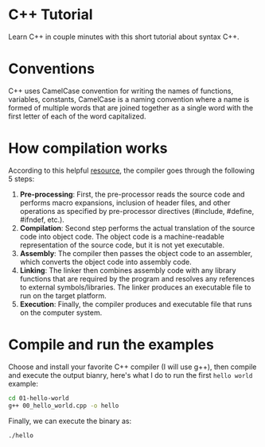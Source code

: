 # C++ Tutorial
Learn C++ in couple minutes with this short tutorial about syntax C++.

# Conventions

C++ uses CamelCase convention for writing the names of functions, variables, constants, CamelCase is a naming convention where a name is formed of multiple words that are joined together as a single word with the first letter of each of the word capitalized.

# How compilation works
According to this helpful [resource](https://www.mycplus.com/tutorials/cplusplus-programming-tutorials/what-are-the-best-c-compilers-to-use-in-2023/#google_vignette), the compiler goes through the following 5 steps:

1. **Pre-processing**: First, the pre-processor reads the source code and performs macro expansions, inclusion of header files, and other operations as specified by pre-processor directives (#include, #define, #ifndef, etc.).
2. **Compilation**: Second step performs the actual translation of the source code into object code. The object code is a machine-readable representation of the source code, but it is not yet executable.
3. **Assembly**: The compiler then passes the object code to an assembler, which converts the object code into assembly code.
4. **Linking**: The linker then combines assembly code with any library functions that are required by the program and resolves any references to external symbols/libraries. The linker produces an executable file to run on the target platform.
5. **Execution**: Finally, the compiler produces and executable file that runs on the computer system.


# Compile and run the examples

Choose and install your favorite C++ compiler (I will use g++), then compile and execute the output bianry, here's what I do to run the first `hello world` example:

```sh
cd 01-hello-world
g++ 00_hello_world.cpp -o hello
```

Finally, we can execute the binary as:

```sh
./hello
```

